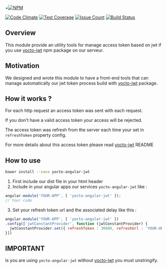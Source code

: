 +[![NPM](https://nodei.co/npm/yocto-angular-jwt.png?downloads=true&downloadRank=true&stars=true)](https://nodei.co/npm/yocto-angular-jwt/)

[![Code Climate](https://codeclimate.com/github/yoctore/yocto-angular-jwt/badges/gpa.svg)](https://codeclimate.com/github/yoctore/yocto-angular-jwt)
[![Test Coverage](https://codeclimate.com/github/yoctore/yocto-angular-jwt/badges/coverage.svg)](https://codeclimate.com/github/yoctore/yocto-angular-jwt/coverage)
[![Issue Count](https://codeclimate.com/github/yoctore/yocto-angular-jwt/badges/issue_count.svg)](https://codeclimate.com/github/yoctore/yocto-angular-jwt)
[![Build Status](https://travis-ci.org/yoctore/yocto-angular-jwt.svg?branch=master)](https://travis-ci.org/yoctore/yocto-angular-jwt)

## Overview

This module provide an utility tools for manage access token based on jwt
if you use [yocto-jwt](https://www.npmjs.com/package/yocto-jwt) npm package on our serveur.

## Motivation 

We designed and wrote this module to have a front-end tools that can manage automatically our
jwt token process build with [yocto-jwt](https://www.npmjs.com/package/yocto-jwt) package.

## How it works ?

For each http request an access token was sent with each request.

If you don't have a valid access token your access will be rejected.

The access token was refresh from the server each time your set in `refreshToken` property config.

For more details about this access token please read [yocto-jwt](https://www.npmjs.com/package/yocto-jwt) README

## How to use

```bash
bower install --save yocto-angular-jwt
```

1. First include our dist file in your html header
2. Include in your angular apps our services `yocto-angular-jwt` like : 

```javascript
angular.module('YOUR-APP', [ 'yocto-angular-jwt' ]);
// Your code
```
3. Set your refresh token url and the associated delay like this : 

```javascript
angular.module('YOUR-APP', [ 'yocto-angular-jwt' ])
.config(['jwtConstantProvider', function (jwtConstantProvider) {
  jwtConstantProvider.set({ refreshToken : 30000, refreshUrl : 'YOUR-URL', autoStart : true });
}])
```
## IMPORTANT

Is you are using `yocto-angular-jwt` without [yocto-jwt](https://www.npmjs.com/package/yocto-jwt) you must unstringify.